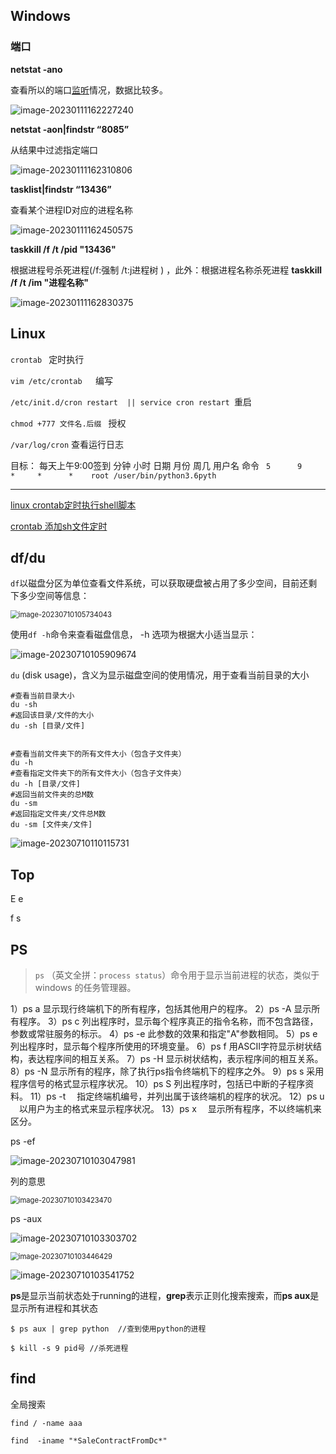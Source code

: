 ## Windows

### 端口

**netstat -ano**

查看所以的端口[监听](https://so.csdn.net/so/search?q=监听&spm=1001.2101.3001.7020)情况，数据比较多。

![image-20230111162227240](http://mk-images.tagao.top/img/image-20230111162227240.png?imageslim)

**netstat -aon|findstr “8085”**

从结果中过滤指定端口 

![image-20230111162310806](http://mk-images.tagao.top/img/image-20230111162310806.png?imageslim)

**tasklist|findstr “13436”**

查看某个进程ID对应的进程名称

![image-20230111162450575](http://mk-images.tagao.top/img/image-20230111162450575.png?imageslim)



**taskkill /f /t /pid "13436"**

根据进程号杀死进程(/f:强制 /t:j进程树 )  ，此外：根据进程名称杀死进程 **taskkill /f /t /im "进程名称"**

![image-20230111162830375](http://mk-images.tagao.top/img/image-20230111162830375.png?imageslim)









## Linux



`crontab `   定时执行

`vim /etc/crontab   `编写

`/etc/init.d/cron restart  || service cron restart `重启

`chmod +777 文件名.后缀 `   授权

`/var/log/cron` 查看运行日志

目标： 每天上午9:00签到
分钟 小时 日期  月份 周几 用户名 命令
` 5      9       *     *      *    root /user/bin/python3.6pyth`

****

[linux crontab定时执行shell脚本](https://www.cnblogs.com/chen-lhx/p/5996781.html)

[crontab 添加sh文件定时](https://www.cnblogs.com/fenglan/p/5917593.html)



## df/du

`df`以磁盘分区为单位查看文件系统，可以获取硬盘被占用了多少空间，目前还剩下多少空间等信息：

<img src="http://mk-images.tagao.top/img/image-20230710105734043.png?imageslim" alt="image-20230710105734043" style="zoom:80%;" />

使用`df -h`命令来查看磁盘信息， -h 选项为根据大小适当显示：

![image-20230710105909674](http://mk-images.tagao.top/img/image-20230710105909674.png?imageslim)



`du` (disk usage)，含义为显示磁盘空间的使用情况，用于查看当前目录的大小

```shell
#查看当前目录大小
du -sh
#返回该目录/文件的大小
du -sh [目录/文件]


#查看当前文件夹下的所有文件大小（包含子文件夹）
du -h
#查看指定文件夹下的所有文件大小（包含子文件夹）
du -h [目录/文件]
#返回当前文件夹的总M数
du -sm
#返回指定文件夹/文件总M数
du -sm [文件夹/文件]
```



![image-20230710110115731](http://mk-images.tagao.top/img/image-20230710110115731.png?imageslim)





## Top

E e

f s





## PS

> `ps` （英文全拼：`process status`）命令用于显示当前进程的状态，类似于 windows 的任务管理器。

1）ps a 显示现行终端机下的所有程序，包括其他用户的程序。
2）ps -A 显示所有程序。 
3）ps c 列出程序时，显示每个程序真正的指令名称，而不包含路径，参数或常驻服务的标示。 
4）ps -e 此参数的效果和指定"A"参数相同。 
5）ps e 列出程序时，显示每个程序所使用的环境变量。 
6）ps f 用ASCII字符显示树状结构，表达程序间的相互关系。 
7）ps -H 显示树状结构，表示程序间的相互关系。 
8）ps -N 显示所有的程序，除了执行ps指令终端机下的程序之外。 
9）ps s 采用程序信号的格式显示程序状况。 
10）ps S 列出程序时，包括已中断的子程序资料。 
11）ps -t 　指定终端机编号，并列出属于该终端机的程序的状况。 
12）ps u 　以用户为主的格式来显示程序状况。 
13）ps x 　显示所有程序，不以终端机来区分。





ps -ef

![image-20230710103047981](http://mk-images.tagao.top/img/image-20230710103047981.png?imageslim)

列的意思

<img src="http://mk-images.tagao.top/img/image-20230710103423470.png?imageslim" alt="image-20230710103423470" style="zoom: 80%;" />



ps -aux

![image-20230710103303702](http://mk-images.tagao.top/img/image-20230710103303702.png?imageslim)

<img src="http://mk-images.tagao.top/img/image-20230710103446429.png?imageslim" alt="image-20230710103446429" style="zoom: 80%;" />

![image-20230710103541752](http://mk-images.tagao.top/img/image-20230710103541752.png?imageslim)

**ps**是显示当前状态处于running的进程，**grep**表示正则化搜索搜索，而**ps aux**是显示所有进程和其状态

```shell
$ ps aux | grep python  //查到使用python的进程
```



```shell
$ kill -s 9 pid号 //杀死进程
```





## find



全局搜索

```shell
find / -name aaa
```



```shell
find  -iname "*SaleContractFromDc*"
```



